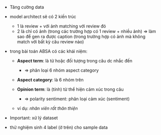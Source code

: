 - Tăng cường data 
- model architect sẽ có 2 kiến trúc 
	- 1 là review + với ảnh matching với review đó 
	- 2 là chỉ có ảnh (trong các trường hợp có 1 review + nhiều ảnh) => làm sao để gen ra được caption (trong trường hợp có ảnh mà không match với bất kỳ câu review nào) 
- trong bài toán ABSA có các khái niệm:
	- **Aspect term**: là từ hoặc đối tượng trong câu dc nhắc đến
		- => phân loại 6 nhóm aspect category
	- **Aspect category**: là 6 nhóm trên 
	- **Opinion term**: là (tính) từ thể hiện cảm xúc trong câu
		- => polarity sentiment: phân loại cảm xúc (sentiment) 

	- ví dụ: *nhân viên rất thân thiện*

- Important: xử lý dataset 
- thử nghiệm sinh 4 label (ở trên) cho sample data